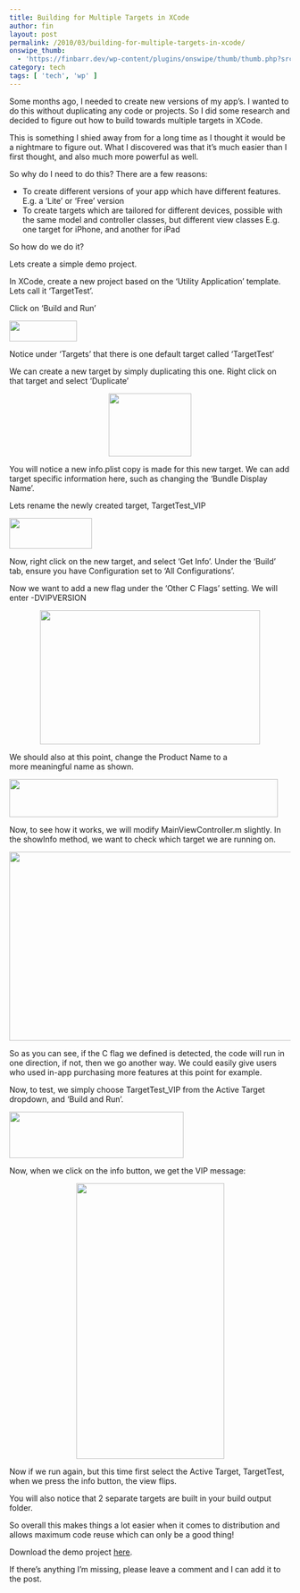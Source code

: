 ```yaml
---
title: Building for Multiple Targets in XCode
author: fin
layout: post
permalink: /2010/03/building-for-multiple-targets-in-xcode/
onswipe_thumb:
  - 'https://finbarr.dev/wp-content/plugins/onswipe/thumb/thumb.php?src=https://finbarr.dev/wp-content/uploads/2010/03/Screen-shot-2010-03-18-at-23.38.12.png&amp;w=600&amp;h=800&amp;zc=1&amp;q=75&amp;f=0'
category: tech
tags: [ 'tech', 'wp' ]
---
```

Some months ago, I needed to create new versions of my app&#8217;s. I wanted to do this without duplicating any code or projects. <!--more-->So I did some research and decided to figure out how to build towards multiple targets in XCode.

This is something I shied away from for a long time as I thought it would be a nightmare to figure out. What I discovered was that it&#8217;s much easier than I first thought, and also much more powerful as well.

So why do I need to do this? There are a few reasons:

  * To create different versions of your app which have different features. E.g. a &#8216;Lite&#8217; or &#8216;Free&#8217; version
  * To create targets which are tailored for different devices, possible with the same model and controller classes, but different view classes E.g. one target for iPhone, and another for iPad

So how do we do it?

Lets create a simple demo project.

In XCode, create a new project based on the &#8216;Utility Application&#8217; template. Lets call it &#8216;TargetTest&#8217;.

Click on &#8216;Build and Run&#8217;

<img class="aligncenter size-full wp-image-61" title="Target1" src="https://finbarr.dev/wp-content/uploads/2010/03/Screen-shot-2010-03-18-at-23.12.24.png" alt="" width="121" height="37" />

Notice under &#8216;Targets&#8217; that there is one default target called &#8216;TargetTest&#8217;

We can create a new target by simply duplicating this one. Right click on that target and select &#8216;Duplicate&#8217;

<p style="text-align: center;">
  <img class="size-full wp-image-63 aligncenter" title="Duplicate Targets" src="https://finbarr.dev/wp-content/uploads/2010/03/Screen-shot-2010-03-18-at-23.15.15.png" alt="" width="148" height="113" />
</p>

<p style="text-align: left;">
  You will notice a new info.plist copy is made for this new target. We can add target specific information here, such as changing the &#8216;Bundle Display Name&#8217;.
</p>

<p style="text-align: left;">
  Lets rename the newly created target, TargetTest_VIP
</p>

<p style="text-align: left;">
  <img class="aligncenter size-full wp-image-65" title="Rename Target" src="https://finbarr.dev/wp-content/uploads/2010/03/Screen-shot-2010-03-18-at-23.24.17.png" alt="" width="148" height="55" />
</p>

<p style="text-align: left;">
  Now, right click on the new target, and select &#8216;Get Info&#8217;. Under the &#8216;Build&#8217; tab, ensure you have Configuration set to &#8216;All Configurations&#8217;.
</p>

<p style="text-align: left;">
  Now we want to add a new flag under the &#8216;Other C Flags&#8217; setting. We will enter -DVIPVERSION
</p>

<p style="text-align: center;">
  <img class="size-full wp-image-66 aligncenter" title="Other C Flags" src="https://finbarr.dev/wp-content/uploads/2010/03/Screen-shot-2010-03-18-at-23.27.27.png" alt="" width="394" height="240" />
</p>

<p style="text-align: left;">
  We should also at this point, change the Product Name to a more meaningful name as shown.
</p>

<p style="text-align: left;">
  <img class="aligncenter size-full wp-image-67" title="Target Name" src="https://finbarr.dev/wp-content/uploads/2010/03/Screen-shot-2010-03-18-at-23.29.31.png" alt="" width="481" height="68" />
</p>

<p style="text-align: left;">
  Now, to see how it works, we will modify MainViewController.m slightly. In the showInfo method, we want to check which target we are running on.
</p>

<p style="text-align: left;">
  <img class="aligncenter size-full wp-image-68" title="Target ifdef" src="https://finbarr.dev/wp-content/uploads/2010/03/Screen-shot-2010-03-18-at-23.31.44.png" alt="" width="633" height="338" />
</p>

<p style="text-align: left;">
  So as you can see, if the C flag we defined is detected, the code will run in one direction, if not, then we go another way. We could easily give users who used in-app purchasing more features at this point for example.
</p>

<p style="text-align: left;">
  Now, to test, we simply choose TargetTest_VIP from the Active Target dropdown, and &#8216;Build and Run&#8217;.
</p>

<p style="text-align: left;">
  <img class="aligncenter size-full wp-image-69" title="Active Target" src="https://finbarr.dev/wp-content/uploads/2010/03/Screen-shot-2010-03-18-at-23.35.58.png" alt="" width="312" height="83" />
</p>

<p style="text-align: left;">
  Now, when we click on the info button, we get the VIP message:
</p>

<p style="text-align: center;">
  <img class="aligncenter size-full wp-image-70" title="VIP" src="https://finbarr.dev/wp-content/uploads/2010/03/Screen-shot-2010-03-18-at-23.38.12.png" alt="" width="265" height="493" />
</p>

<p style="text-align: left;">
  <p style="text-align: left;">
    Now if we run again, but this time first select the Active Target, TargetTest, when we press the info button, the view flips.
  </p>

  <p style="text-align: left;">
    You will also notice that 2 separate targets are built in your build output folder.
  </p>

  <p style="text-align: left;">
    So overall this makes things a lot easier when it comes to distribution and allows maximum code reuse which can only be a good thing!
  </p>

  <p style="text-align: left;">
    Download the demo project <a href="https://finbarr.dev/files/demos/TargetTestDemo.zip">here</a>.
  </p>

  <p style="text-align: left;">
    If there&#8217;s anything I&#8217;m missing, please leave a comment and I can add it to the post.
  </p>

  <p style="text-align: left;">
